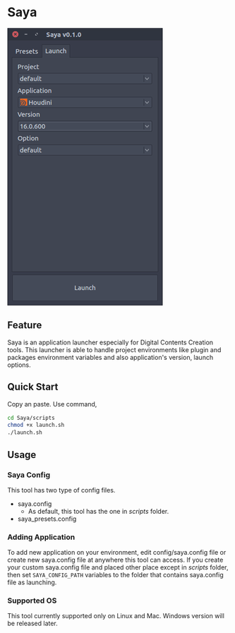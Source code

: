 # Saya

![](doc/images/tool_mainWindow.png)

## Feature

Saya is an application launcher especially for Digital Contents Creation tools. This launcher is able to handle project environments like plugin and packages environment variables and also application's version, launch options.

## Quick Start

Copy an paste.
Use command,
```bash
cd Saya/scripts
chmod +x launch.sh
./launch.sh
```

## Usage

### Saya Config

This tool has two type of config files.
- saya.config
    - As default, this tool has the one in _scripts_ folder.
- saya_presets.config

### Adding Application

To add new application on your environment, edit config/saya.config file or create new saya.config file at anywhere this tool can access.
If you create your custom saya.config file and placed other place except in _scripts_ folder, then set `SAYA_CONFIG_PATH` variables to the folder that contains saya.config file as launching.



### Supported OS

This tool currently supported only on Linux and Mac. Windows version will be released later.